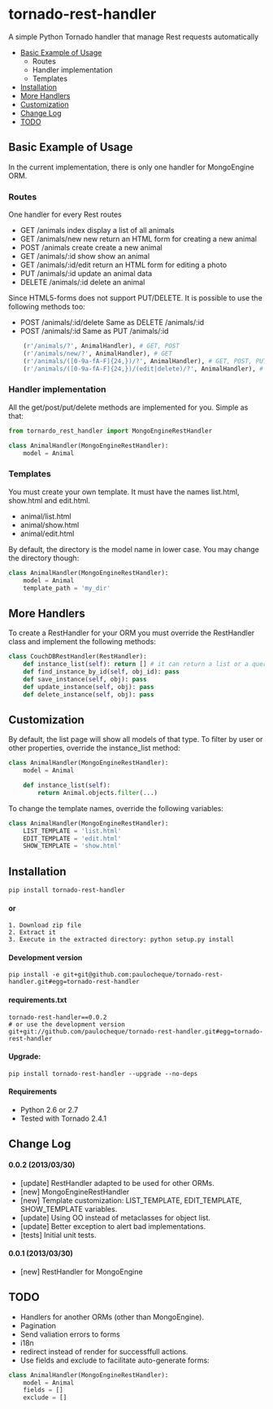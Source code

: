 tornado-rest-handler
====================

A simple Python Tornado handler that manage Rest requests automatically

* [Basic Example of Usage](#basic-example-of-usage)
  * Routes
  * Handler implementation
  * Templates
* [Installation](#installation)
* [More Handlers](#more-handlers)
* [Customization](#customization)
* [Change Log](#change-log)
* [TODO](#todo)

Basic Example of Usage
------------------------

In the current implementation, there is only one handler for MongoEngine ORM.

### Routes

One handler for every Rest routes

* GET    /animals index      display a list of all animals
* GET    /animals/new        new return an HTML form for creating a new animal
* POST   /animals create     create a new animal
* GET    /animals/:id show   show an animal
* GET    /animals/:id/edit   return an HTML form for editing a photo
* PUT    /animals/:id        update an animal data
* DELETE /animals/:id        delete an animal

Since HTML5-forms does not support PUT/DELETE. It is possible to use the following methods too:

* POST /animals/:id/delete   Same as DELETE /animals/:id
* POST /animals/:id          Same as PUT    /animals/:id


```python
    (r'/animals/?', AnimalHandler), # GET, POST
    (r'/animals/new/?', AnimalHandler), # GET
    (r'/animals/([0-9a-fA-F]{24,})/?', AnimalHandler), # GET, POST, PUT, DELETE
    (r'/animals/([0-9a-fA-F]{24,})/(edit|delete)/?', AnimalHandler), # GET, POST
```


### Handler implementation

All the get/post/put/delete methods are implemented for you. Simple as that:

```python
from tornardo_rest_handler import MongoEngineRestHandler

class AnimalHandler(MongoEngineRestHandler):
    model = Animal
```

### Templates

You must create your own template. It must have the names list.html, show.html and edit.html.

* animal/list.html
* animal/show.html
* animal/edit.html

By default, the directory is the model name in lower case. You may change the directory though:

```python
class AnimalHandler(MongoEngineRestHandler):
    model = Animal
    template_path = 'my_dir'
```

More Handlers
-------------

To create a RestHandler for your ORM you must override the RestHandler class and implement the following methods:

```python
class CouchDBRestHandler(RestHandler):
    def instance_list(self): return [] # it can return a list or a queryset etc
    def find_instance_by_id(self, obj_id): pass
    def save_instance(self, obj): pass
    def update_instance(self, obj): pass
    def delete_instance(self, obj): pass
```

Customization
-------------

By default, the list page will show all models of that type. To filter by user or other properties, override the instance_list method:

```python
class AnimalHandler(MongoEngineRestHandler):
    model = Animal

    def instance_list(self):
        return Animal.objects.filter(...)
```

To change the template names, override the following variables:

```python
class AnimalHandler(MongoEngineRestHandler):
    LIST_TEMPLATE = 'list.html'
    EDIT_TEMPLATE = 'edit.html'
    SHOW_TEMPLATE = 'show.html'
```


Installation
------------

```
pip install tornado-rest-handler
```

#### or

```
1. Download zip file
2. Extract it
3. Execute in the extracted directory: python setup.py install
```

#### Development version

```
pip install -e git+git@github.com:paulocheque/tornado-rest-handler.git#egg=tornado-rest-handler
```

#### requirements.txt

```
tornado-rest-handler==0.0.2
# or use the development version
git+git://github.com/paulocheque/tornado-rest-handler.git#egg=tornado-rest-handler
```

#### Upgrade:

```
pip install tornado-rest-handler --upgrade --no-deps
```

#### Requirements

* Python 2.6 or 2.7
* Tested with Tornado 2.4.1


Change Log
-------------

#### 0.0.2 (2013/03/30)
* [update] RestHandler adapted to be used for other ORMs.
* [new] MongoEngineRestHandler
* [new] Template customization: LIST_TEMPLATE, EDIT_TEMPLATE, SHOW_TEMPLATE variables.
* [update] Using OO instead of metaclasses for object list.
* [update] Better exception to alert bad implementations.
* [tests] Initial unit tests.

#### 0.0.1 (2013/03/30)

* [new] RestHandler for MongoEngine


TODO
-------------

* Handlers for another ORMs (other than MongoEngine).
* Pagination
* Send valiation errors to forms
* i18n
* redirect instead of render for successffull actions.
* Use fields and exclude to facilitate auto-generate forms:

```python
class AnimalHandler(MongoEngineRestHandler):
    model = Animal
    fields = []
    exclude = []
```
